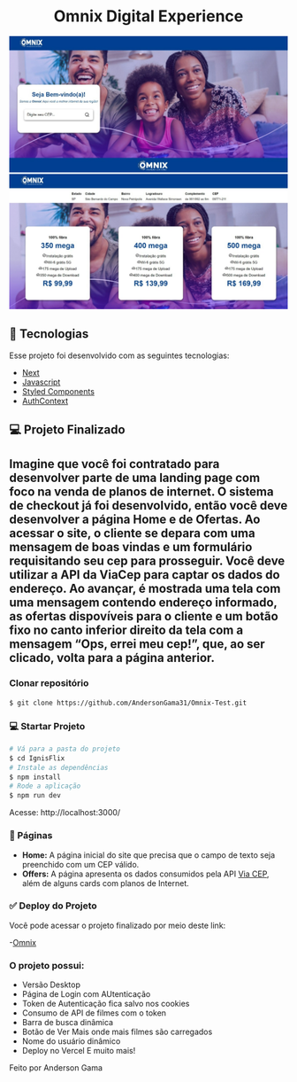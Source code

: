 <h1 align="center">Omnix Digital Experience</h1>

<img src="./public/pagina1.jpeg" alt="Página Home">

<img src="./public/pagina2.jpeg" alt="Página de Ofertas">


## 🚀 Tecnologias

Esse projeto foi desenvolvido com as seguintes tecnologias:

- [Next](https://github.com/vercel/next.js)
- [Javascript](https://github.com/microsoft/Javascript)
- [Styled Components](https://github.com/styled-components/styled-components)
- [AuthContext](https://blog.rocketseat.com.br/autenticacao-no-react-native-reactjs-com-context-api-hooks/)

## 💻 Projeto Finalizado

Imagine que você foi contratado para desenvolver parte de uma landing page com foco na venda de planos de internet. O sistema de checkout
 já foi desenvolvido, então você deve desenvolver a página Home e de Ofertas. Ao acessar o site, o cliente se depara com uma mensagem de boas vindas
 e um formulário requisitando seu cep para prosseguir. Você deve utilizar a API da ViaCep para captar os dados do endereço. Ao avançar, é mostrada uma
 tela com uma mensagem contendo endereço informado, as ofertas dispovíveis para o cliente e um botão fixo no canto inferior direito da tela com a mensagem
 “Ops, errei meu cep!”, que, ao ser clicado, volta para a página anterior.
---

### Clonar repositório
```bash
$ git clone https://github.com/AndersonGama31/Omnix-Test.git
```

### 💻 Startar Projeto

```bash
# Vá para a pasta do projeto
$ cd IgnisFlix
# Instale as dependências
$ npm install
# Rode a aplicação
$ npm run dev
```
Acesse: http://localhost:3000/

### 📁 Páginas

- **Home:** A página inicial do site que precisa que o campo de texto seja preenchido com um CEP válido.
- **Offers:** A página apresenta os dados consumidos pela API [Via CEP](https://viacep.com.br), além de alguns cards com planos de Internet.

### ✅ Deploy do Projeto

Você pode acessar o projeto finalizado por meio deste link:

-[Omnix](https://omnix.vercel.app/)

### O projeto possui:

- Versão Desktop
- Página de Login com AUtenticação
- Token de Autenticação fica salvo nos cookies
- Consumo de API de filmes com o token
- Barra de busca dinâmica
- Botão de Ver Mais onde mais filmes são carregados
- Nome do usuário dinâmico
- Deploy no Vercel
E muito mais! 

Feito por Anderson Gama

